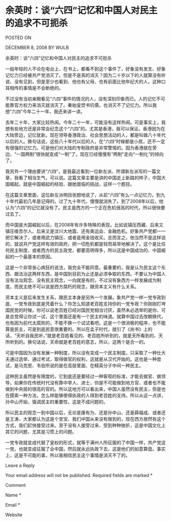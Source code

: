 # 余英时：谈“六四”记忆和中国人对民主的追求不可扼杀  
POSTED ON

DECEMBER 8, 2008 BY WULB

余英时：谈“六四”记忆和中国人对民主的追求不可扼杀

一般年轻的人不论在电台上、在书上，都看不到这个事件了，好象没有发生、好象记忆力已经被共产党消灭了。但是不是真的消灭？因为二十岁以下的人就算没有听说、没有见到，但是至少也看到、他也有父母、也有前面比他年纪大的人，这种口耳相传的事情是不会断绝的。

不过没有当初亲眼看见“六四”事件的情况的人，没有深刻印象而已。人的记忆不可能靠官方权力来消灭就消灭了。秦始皇焚书坑儒，也消灭不了记忆力。所以我想“六四”今年二十一年，我还来讲一讲。

去年二十年，大家比较热闹。今年二十一年，可能没有这样热闹。可是事实上，我想有些地方还是非常会纪念这个“六四”的。尤其是香港，我可以保证。香港因为在大陆旁边，记忆犹新。现在领导香港政治、社会思想活动的人，都是叫做八十年代以后的人。换句话说，这些八十年代以后的人，在“六四”时候都是小孩，还不一定有很强的记忆力。可是他们对大陆的专制政府是非常警惕的。因为香港就在旁边，“一国两制”很快就变成“一制”了。现在已经慢慢有“两制”走向“一制化”的倾向了。

我另外一个理由要讲“六四”，是我最近看到一位新左派、所谓新左派写的一篇文章，我看了相当生气，可以说。这篇文章主要是讲的中国走上新路的样子，中国大国崛起，就是中国崛起的经验、跟她面临的挑战，这样一个题目。

在这篇文章里面，这位新左派明目张胆地说了，从前“六四”有么一点记忆力，到九十年代最初几年是记得的。过了九十年代，慢慢就消失了。到了2008年以后，他认为“六四”的记忆就没有了。民主是西方的一个正在危机很高的时代，所以很快要过去了。

而中国是大国崛起以后，在2008年有许多特殊的表现。比如说镇压西藏、后来又镇压维吾尔人、后来又是汶川大地震、还有奥运会、金融危机，好象共产党都一一把它解决了，或者用武力镇压、或者是用金钱收买。总而言之，他当然不是这样说的，就说共产党这样有效的政府，把一切危机都是轻而易举地解决了。这个是比任何民主制度、或者西方的民主政党，都要高明得多，所以这是中国成功的、中国崛起的一个最基本的原因。

这是一个非常丧心病狂的说法，我完全不能同意。最重要的，我是认为民主这个东西、跟法治这两样东西，是中国到目前为止还是必须争取的东西。不要认为中国人没有法治观念、没有民主观念，一向就是有的，不过没有象西方一样发展成为制度。而民主绝不可以说是西方腐朽的观念，跟资本主义有什么关系。

资本主义是后来发生关系，跟民主本身是另外一个发展。象共产党一样一党专政到底、一党专政到底是凭着什么？你怎么知道老百姓支持你的一党专政？你刚刚打垮国民党的时候，你可以说老百姓已经对国民党相当讨厌，虽然未必选举的是你、可是总觉得让你试一试，这个里面还是有一个民主的味道。就算中国过去改朝换代，也有因为前代太腐败的，不能不换一个试试看吧。这是一个很消极的程序，也不能算是民主，可是到底民意很重要的。所以在孟子时代，就引了《尚书》上的话，“天听自我民听，”就是老百姓看见的、老百姓所听到的，就是天所看到的、天所听到的。换句话说，天命就是老百姓的意志，所以，这两个是合一的。

可是中国因为没有发展一种制度，所以没有变成一个民主制度。只采取了一种仕大夫通过选举、通过考试，取得做官的权利，这就是从汉代开始的。这也是一种尝试，是马克思、韦伯所说的是在高层里面、在精英分子中间一种民主。

这种民主虽然是有限度的，它到底还是要经过一种客观的标准，才能去做官、做领导。如果你在传统时代没有靠中举人、进士，你是不可能做到地方官、或者也不能做到中央层的很高的官的。所以这地方可以看出来，中国人虽然没有民主，但是也在摸索一种方法，怎么样能够使得执政的人得到老百姓的支持。所以从这一点讲，孙中山开始，强调民主的重要性，这是不成问题的。

所以民主的观念一到中国以后，无论是康有为、还是孙中山、还是薛福成、或者还是王涛，大家都认为这是个至宝、我们中国从来没有做到的，现在西方居然有这个方式，我们赶快接受过来。至于没有人接受过来、受到种种挫折，这是中国文化上其它的问题，尤其是习惯上的问题。

一党专政就变成代替了皇权的形式，就等于满州人所征服的了中国一样，共产党这一党，也就变成征服了全中国，然后就永远执政下去，这是他们的如意算盘。事实上，这是不可能的事，所以我相信民主这个事情是消灭不了的。

Leave a Reply

Your email address will not be published. Required fields are marked *

Comment

Name *

Email *

Website